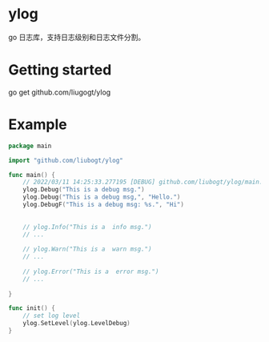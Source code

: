# ylog
go 日志库，支持日志级别和日志文件分割。


# Getting started
go get github.com/liugogt/ylog

# Example

```go
package main

import "github.com/liubogt/ylog"

func main() {
    // 2022/03/11 14:25:33.277195 [DEBUG] github.com/liubogt/ylog/main.go:7 --> This is a debug msg.
    ylog.Debug("This is a debug msg.")
    ylog.Debug("This is a debug msg,", "Hello.")
    ylog.DebugF("This is a debug msg: %s.", "Hi")
    
    
    // ylog.Info("This is a  info msg.")
    // ...
    
    // ylog.Warn("This is a  warn msg.")
    // ...
    
    // ylog.Error("This is a  error msg.")
    // ...    
    
}

func init() {
    // set log level
    ylog.SetLevel(ylog.LevelDebug)
}
```

